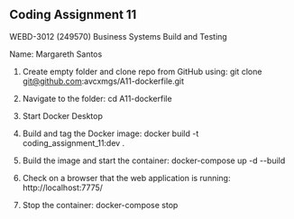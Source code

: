 ## Coding Assignment 11

WEBD-3012 (249570) Business Systems Build and Testing

Name: Margareth Santos

1. Create empty folder and clone repo from GitHub using:
git clone git@github.com:avcxmgs/A11-dockerfile.git

2. Navigate to the folder:
cd A11-dockerfile

3. Start Docker Desktop

4. Build and tag the Docker image:
docker build -t coding_assignment_11:dev .

5. Build the image and start the container:
docker-compose up -d --build

6. Check on a browser that the web application is running:
http://localhost:7775/

7. Stop the container:
docker-compose stop
